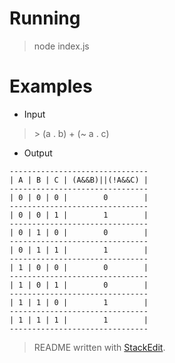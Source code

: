 

# Running
> node index.js

# Examples
* Input
> \> (a . b) + (~ a . c)
* Output
```
-------------------------------
| A | B | C | (A&&B)||(!A&&C) |
-------------------------------
| 0 | 0 | 0 |        0        |
-------------------------------
| 0 | 0 | 1 |        1        |
-------------------------------
| 0 | 1 | 0 |        0        |
-------------------------------
| 0 | 1 | 1 |        1        |
-------------------------------
| 1 | 0 | 0 |        0        |
-------------------------------
| 1 | 0 | 1 |        0        |
-------------------------------
| 1 | 1 | 0 |        1        |
-------------------------------
| 1 | 1 | 1 |        1        |
-------------------------------
```

> README written with [StackEdit](https://stackedit.io/).
